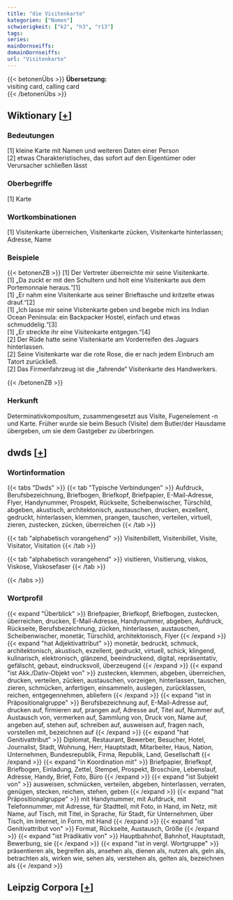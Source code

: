 ```yaml
---
title: "die Visitenkarte"
kategorien: ["Nomen"]
schwierigkeit: ["k2", "h3", "r13"]
tags:
series:
mainDornseiffs:
domainDornseiffs:
url: "Visitenkarte"
---
```


{{< betonenÜbs >}}
**Übersetzung:**  
visiting card, calling card  
{{< /betonenÜbs >}}

## Wiktionary [[+](https://de.wiktionary.org/wiki/Visitenkarte)]

### Bedeutungen
[1] kleine Karte mit Namen und weiteren Daten einer Person  
[2] etwas Charakteristisches, das sofort auf den Eigentümer oder Verursacher schließen lässt  

### Oberbegriffe
[1] Karte  

### Wortkombinationen
[1] Visitenkarte überreichen, Visitenkarte zücken, Visitenkarte hinterlassen; Adresse, Name  

### Beispiele
{{< betonenZB >}}
[1] Der Vertreter überreichte mir seine Visitenkarte.  
[1] „Da zuckt er mit den Schultern und holt eine Visitenkarte aus dem Portemonnaie heraus.“[1]  
[1] „Er nahm eine Visitenkarte aus seiner Brieftasche und kritzelte etwas drauf.“[2]  
[1] „Ich lasse mir seine Visitenkarte geben und begebe mich ins Indian Ocean Peninsula: ein Backpacker Hostel, einfach und etwas schmuddelig.“[3]  
[1] „Er streckte ihr eine Visitenkarte entgegen.“[4]  
[2] Der Rüde hatte seine Visitenkarte am Vorderreifen des Jaguars hinterlassen.  
[2] Seine Visitenkarte war die rote Rose, die er nach jedem Einbruch am Tatort zurückließ.  
[2] Das Firmenfahrzeug ist die „fahrende“ Visitenkarte des Handwerkers.  

{{< /betonenZB >}}
### Herkunft
Determinativkompositum, zusammengesetzt aus Visite, Fugenelement -n und Karte. Früher wurde sie beim Besuch (Visite) dem Butler/der Hausdame übergeben, um sie dem Gastgeber zu überbringen.  



## dwds [[+](https://www.dwds.de/wb/Visitenkarte)]

### Wortinformation
{{< tabs "Dwds" >}}
{{< tab "Typische Verbindungen" >}}
Aufdruck, Berufsbezeichnung, Briefbogen, Briefkopf, Briefpapier, E-Mail-Adresse, Flyer, Handynummer, Prospekt, Rückseite, Scheibenwischer, Türschild, abgeben, akustisch, architektonisch, austauschen, drucken, exzellent, gedruckt, hinterlassen, klemmen, prangen, tauschen, verteilen, virtuell, zieren, zustecken, zücken, überreichen
{{< /tab >}}

{{< tab "alphabetisch vorangehend" >}}
Visitenbillett, Visitenbillet, Visite, Visitator, Visitation
{{< /tab >}}

{{< tab "alphabetisch vorangehend" >}}
visitieren, Visitierung, viskos, Viskose, Viskosefaser
{{< /tab >}}

{{< /tabs >}}

### Wortprofil
{{< expand "Überblick" >}} Briefpapier, Briefkopf, Briefbogen, zustecken, überreichen, drucken, E-Mail-Adresse, Handynummer, abgeben, Aufdruck, Rückseite, Berufsbezeichnung, zücken, hinterlassen, austauschen, Scheibenwischer, monetär, Türschild, architektonisch, Flyer {{< /expand >}}
{{< expand "hat Adjektivattribut" >}} monetär, bedruckt, schmuck, architektonisch, akustisch, exzellent, gedruckt, virtuell, schick, klingend, kulinarisch, elektronisch, glänzend, beeindruckend, digital, repräsentativ, gefälscht, gebaut, eindrucksvoll, überzeugend {{< /expand >}}
{{< expand "ist Akk./Dativ-Objekt von" >}} zustecken, klemmen, abgeben, überreichen, drucken, verteilen, zücken, austauschen, vorzeigen, hinterlassen, tauschen, zieren, schmücken, anfertigen, einsammeln, auslegen, zurücklassen, reichen, entgegennehmen, abliefern {{< /expand >}}
{{< expand "ist in Präpositionalgruppe" >}} Berufsbezeichnung auf, E-Mail-Adresse auf, drucken auf, firmieren auf, prangen auf, Adresse auf, Titel auf, Nummer auf, Austausch von, vermerken auf, Sammlung von, Druck von, Name auf, angeben auf, stehen auf, schreiben auf, ausweisen auf, fragen nach, vorstellen mit, bezeichnen auf {{< /expand >}}
{{< expand "hat Genitivattribut" >}} Diplomat, Restaurant, Bewerber, Besucher, Hotel, Journalist, Stadt, Wohnung, Herr, Hauptstadt, Mitarbeiter, Haus, Nation, Unternehmen, Bundesrepublik, Firma, Republik, Land, Gesellschaft {{< /expand >}}
{{< expand "in Koordination mit" >}} Briefpapier, Briefkopf, Briefbogen, Einladung, Zettel, Stempel, Prospekt, Broschüre, Lebenslauf, Adresse, Handy, Brief, Foto, Büro {{< /expand >}}
{{< expand "ist Subjekt von" >}} ausweisen, schmücken, verteilen, abgeben, hinterlassen, verraten, genügen, stecken, reichen, stehen, geben {{< /expand >}}
{{< expand "hat Präpositionalgruppe" >}} mit Handynummer, mit Aufdruck, mit Telefonnummer, mit Adresse, für Stadtteil, mit Foto, in Hand, im Netz, mit Name, auf Tisch, mit Titel, in Sprache, für Stadt, für Unternehmen, über Tisch, im Internet, in Form, mit Hand {{< /expand >}}
{{< expand "ist Genitivattribut von" >}} Format, Rückseite, Austausch, Größe {{< /expand >}}
{{< expand "ist Prädikativ von" >}} Hauptbahnhof, Bahnhof, Hauptstadt, Bewerbung, sie {{< /expand >}}
{{< expand "ist in vergl. Wortgruppe" >}} präsentieren als, begreifen als, ansehen als, dienen als, nutzen als, geln als, betrachten als, wirken wie, sehen als, verstehen als, gelten als, bezeichnen als {{< /expand >}}

## Leipzig Corpora [[+](https://corpora.uni-leipzig.de/en/res?word=Visitenkarte&corpusId=deu_newscrawl-public_2018)]

